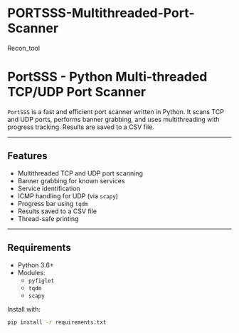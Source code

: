 # PORTSSS-Multithreaded-Port-Scanner
Recon_tool

# PortSSS - Python Multi-threaded TCP/UDP Port Scanner

`PortSSS` is a fast and efficient port scanner written in Python. It scans TCP and UDP ports, performs banner grabbing, and uses multithreading with progress tracking. Results are saved to a CSV file.

---

##  Features

- Multithreaded TCP and UDP port scanning
- Banner grabbing for known services
- Service identification
- ICMP handling for UDP (via `scapy`)
- Progress bar using `tqdm`
- Results saved to a CSV file
- Thread-safe printing

---

##  Requirements

- Python 3.6+
- Modules:
  - `pyfiglet`
  - `tqdm`
  - `scapy`

Install with:

```bash
pip install -r requirements.txt

